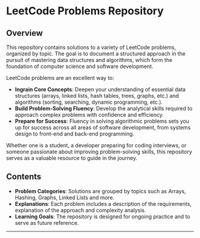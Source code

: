 # LeetCode Problems Repository

## Overview

This repository contains solutions to a variety of LeetCode problems, organized by topic. The goal is to document a structured approach in the pursuit of mastering data structures and algorithms, which form the foundation of computer science and software development.

LeetCode problems are an excellent way to:
- **Ingrain Core Concepts**: Deepen your understanding of essential data structures (arrays, linked lists, hash tables, trees, graphs, etc.) and algorithms (sorting, searching, dynamic programming, etc.).
- **Build Problem-Solving Fluency**: Develop the analytical skills required to approach complex problems with confidence and efficiency.
- **Prepare for Success**: Fluency in solving algorithmic problems sets you up for success across all areas of software development, from systems design to front-end and back-end programming.

Whether one is a student, a developer preparing for coding interviews, or someone passionate about improving problem-solving skills, this repository serves as a valuable resource to guide in the journey.

## Contents
- **Problem Categories**: Solutions are grouped by topics such as Arrays, Hashing, Graphs, Linked Lists and more.
- **Explanations**: Each problem includes a description of the requirements, explanation of the approach and complexity analysis.
- **Learning Goals**: The repository is designed for ongoing practice and to serve as future reference.

---

